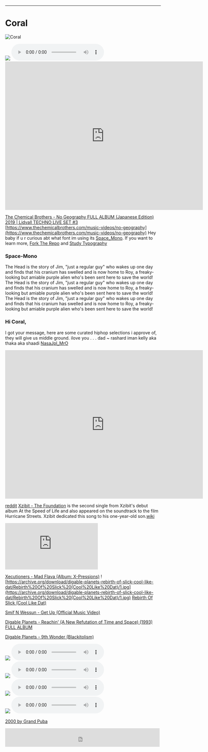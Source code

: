 <hr />

# Coral 

![Coral](https://pbs.twimg.com/media/GR6arCnacAEwgJA?format=jpg&name=medium)

<div class=" track">
       
   <IMG src="https://archive.org/download/ng_20220827/ng_20220827.thumbs/ng_000234.jpg">
        <audio controls loop >
                   <source src="https://archive.org/download/ng_20220827/ng.mp4">
                   Your browser dose not Support the audio Tag
               </audio>
    </div>
<iframe src="https://archive.org/embed/ng_20220827" width="640" height="480" frameborder="0" webkitallowfullscreen="true" mozallowfullscreen="true" allowfullscreen></iframe>

[The Chemical Brothers - No Geography FULL ALBUM (Japanese Edition) 2019 | Lidvall TECHNO LIVE SET #3](https://youtu.be/BfUQpo409G0?si=7WdIMM8fauQTug9O)
[https://www.thechemicalbrothers.com/music-videos/no-geography](https://www.thechemicalbrothers.com/music-videos/no-geography)
Hey baby if u r curious abt what font im using its [Space_Mono](https://fonts.google.com/specimen/Space+Mono). If you want to learn more, [Fork The Repo](https://github.com/googlefonts/spacemono) and [Study Typography](https://vimeo.com/398873298)

<div class="office">
  <div class="space-mono-regular font">
    <h3>Space-Mono</h3>
    <p>The Head is the story of Jim, "just a regular guy" who wakes up one day and finds that his cranium has swelled and is now home to Roy, a freaky-looking but amiable purple alien who's been sent here to save the world! The Head is the story of Jim, "just a regular guy" who wakes up one day and finds that his cranium has swelled and is now home to Roy, a freaky-looking but amiable purple alien who's been sent here to save the world! The Head is the story of Jim, "just a regular guy" who wakes up one day and finds that his cranium has swelled and is now home to Roy, a freaky-looking but amiable purple alien who's been sent here to save the world!
    </p>
  </div>
  </div>

### Hi Coral,
 I got your message, here are some curated hiphop selections i approve of, they will give us middle ground. ilove you . . . dad ~ rashard iman kelly aka thaka aka shaadi [NasaJpl_MrO]()
<iframe src="https://archive.org/embed/Xzibit_Paparazzi" width="640" height="480" frameborder="0" webkitallowfullscreen="true" mozallowfullscreen="true" allowfullscreen></iframe>

[reddit](https://www.reddit.com/r/hiphopheads/comments/y4msp9/xzibit_paparazzi/?rdt=62940)
[Xzibit - The Foundation](https://en.wikipedia.org/wiki/The_Foundation_(song))  is the second single from Xzibit's debut album At the Speed of Life and also appeared on the soundtrack to the film Hurricane Streets. Xzibit dedicated this song to his one-year-old son.[wiki](https://en.wikipedia.org/wiki/Xzibit)

<embed src="https://www.youtube.com/embed/k_8Jlq9n3Kw?si=RHS_4b3R4gxNlayD" title="YouTube video player" />

[Xecutioners - Mad Flava (Album: X-Pressions)](https://youtu.be/P9E_p538Slc?si=iDG8zW7ZKjOp1bIh)
![https://archive.org/download/digable-planets-rebirth-of-slick-cool-like-dat/Rebirth%20Of%20Slick%20(Cool%20Like%20Dat)/1.jpg](https://archive.org/download/digable-planets-rebirth-of-slick-cool-like-dat/Rebirth%20Of%20Slick%20(Cool%20Like%20Dat)/1.jpg)
[Rebirth Of Slick (Cool Like Dat)](https://archive.org/details/digable-planets-rebirth-of-slick-cool-like-dat)

[Smif N Wessun - Get Up (Official Music Video)](https://www.youtube.com/watch?v=pzN5ZPxl46A)

[Digable Planets - Reachin' (A New Refutation of Time and Space) (1993) FULL ALBUM](https://youtu.be/DbVTKk3jgXU?si=Kfl4BwIyjud2SEj4)

[Digable Planets - 9th Wonder (Blackitolism)](https://youtu.be/8QGLnq9VYxA?si=7f2h7tF_kLv91IZ8) 

<div class="playlist">
  
  <div class=" track">
       
   <IMG src="https://upload.wikimedia.org/wikipedia/en/0/0c/Paparazzi_XZ.jpg">
        <audio controls  loop >
                   <source src="https://archive.org/download/bell-biv-devoe-do-me-mentality-hip-hop/Xzibit%20-%20Paparazzi.mp3">
                   Your browser dose not Support the audio Tag
               </audio>
    </div>
  
<div class=" track">
       
   <IMG src="https://archive.org/download/grand-puba-2000/2000/a.jpg">
        <audio controls  loop >
                   <source src="https://archive.org/download/grand-puba-2000/2000/02-I%20Like%20It%20%28I%20Wanna%20Be%20Where%20You%20Are%29.mp3">
                   Your browser dose not Support the audio Tag
               </audio>
    </div>
  <div class=" track">
       
   <IMG src="https://ia801707.us.archive.org/26/items/big-pun-capital-punishment/Capital%20Punishment/cover.jpg?cnt=0">
        <audio controls  loop >
                   <source src="https://archive.org/download/big-pun-capital-punishment/Capital%20Punishment/13-Glamour%20Life%20%28Ft.%20Terror%20Squad%29.mp3">
                   Your browser dose not Support the audio Tag
               </audio>
    </div>
 <div class=" track">
       
   <IMG src="https://archive.org/download/digable-planets-rebirth-of-slick-cool-like-dat/Rebirth%20Of%20Slick%20(Cool%20Like%20Dat)/1.jpg">
        <audio controls  loop >
                   <source src="https://archive.org/download/digable-planets-rebirth-of-slick-cool-like-dat/Rebirth%20Of%20Slick%20%28Cool%20Like%20Dat%29/01-Rebirth%20Of%20Slick%20%28Cool%20Like%20Dat%29%20%287%27%27%20Mix%29.mp3">
                   Your browser dose not Support the audio Tag
               </audio>
    </div>
</div>    

[2000 by Grand Puba](https://archive.org/details/grand-puba-2000)
<iframe src="https://archive.org/embed/grand-puba-2000" width="500" height="60" frameborder="0" webkitallowfullscreen="true" mozallowfullscreen="true" allowfullscreen></iframe>

